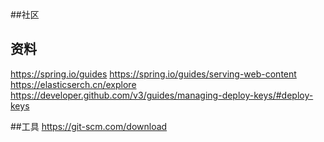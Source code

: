 ##社区

## 资料
https://spring.io/guides
https://spring.io/guides/serving-web-content
https://elasticserch.cn/explore
https://developer.github.com/v3/guides/managing-deploy-keys/#deploy-keys

##工具
https://git-scm.com/download